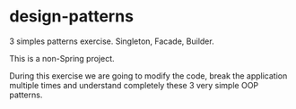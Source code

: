 # design-patterns
3 simples patterns exercise. Singleton, Facade, Builder.

This is a non-Spring project.

During this exercise we are going to modify the code, break the application multiple times and understand completely
these 3 very simple OOP patterns. 
